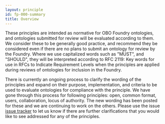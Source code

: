 ```yaml
---
layout: principle
id: fp-000-summary
title: Overview
---
```


These principles are intended as normative for OBO Foundry ontologies, and ontologies submitted for review will be evaluated according to them. We consider these to be generally good practice, and recommend they be considered even if there are no plans to submit an ontology for review by the Foundry. Where we use capitalized words such as "MUST", and "SHOULD", they will be interpreted according to RFC 2119: Key words for use in RFCs to Indicate Requirement Levels when the principles are applied during reviews of ontologies for inclusion in the Foundry. 

There is currently an ongoing process to clarify the wording of the principles and expand on their purpose, implementation, and criteria to be used to evaluate ontologies for compliance with the principle. We have gone through this process for following principles: open, common format, users, collaboration, locus of authority. The new wording has been posted for these and we are continuing to work on the others. Please use the issue <a href='https://github.com/OBOFoundry/OBOFoundry.github.io/issues'> issue tracker</a> to let us know if there are further clarifications that you would like to see addressed for any of the principles.
